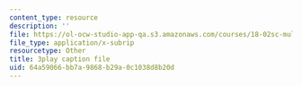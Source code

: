 ```yaml
---
content_type: resource
description: ''
file: https://ol-ocw-studio-app-qa.s3.amazonaws.com/courses/18-02sc-multivariable-calculus-fall-2010/64a59066bb7a9868b29a0c1038d8b20d_QCGJVKaCDuI.srt
file_type: application/x-subrip
resourcetype: Other
title: 3play caption file
uid: 64a59066-bb7a-9868-b29a-0c1038d8b20d
---
```

